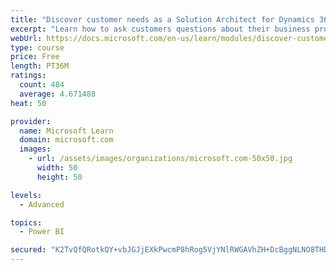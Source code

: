 ```yaml
---
title: "Discover customer needs as a Solution Architect for Dynamics 365 and Power Platform"
excerpt: "Learn how to ask customers questions about their business processes and feature requirements to create a viable solution."
webUrl: https://docs.microsoft.com/en-us/learn/modules/discover-customer-needs/
type: course
price: Free
length: PT36M
ratings:
  count: 484
  average: 4.671488
heat: 50

provider:
  name: Microsoft Learn
  domain: microsoft.com
  images:
    - url: /assets/images/organizations/microsoft.com-50x50.jpg
      width: 50
      height: 50

levels:
  - Advanced

topics:
  - Power BI

secured: "K2TvQfQRotkQY+vbJGJjEXkPwcmP8hRog5VjYNlRWGAVhZH+DcBggNLNO8THDE2USP3eLjsOijtxZvwyq8iUy9wUQJfNA52jnJ8lMkjPOgj0iNsRG9hImL7sOP3ALlw6qsKF6fikzqTtHIGK7t/tFOmf5+u2zbTNv9A0XW1Ek9sZlRNnQEx623UFKXi/OPwlWecpBMvaRwE6LQlmaeniz90H6MYXVxwlkvzCy0QxN2ceq2a8tEfb1ogvi5TNPrAM7UY22ya+MoWb76Qf/iiSKSU//qBC3/DUaA35WYOINmoEltiepXW/7jVFV54L/C00yTfT7DDCdYsr/ZxoiKDHBOIL9vtvgYDr0jNElyKtpe2zfrOlYo8CO7MOvgXZFAg0jsmDJmocckLgMOxD305bBYehfu2ZXQTu9tgjMhkcirs=;UGe9SeD/LN5sEnJFgYYamw=="
---
```


